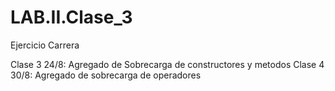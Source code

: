 # LAB.II.Clase_3

Ejercicio Carrera

Clase 3 24/8: Agregado de Sobrecarga de constructores y metodos
Clase 4 30/8: Agregado de sobrecarga de operadores